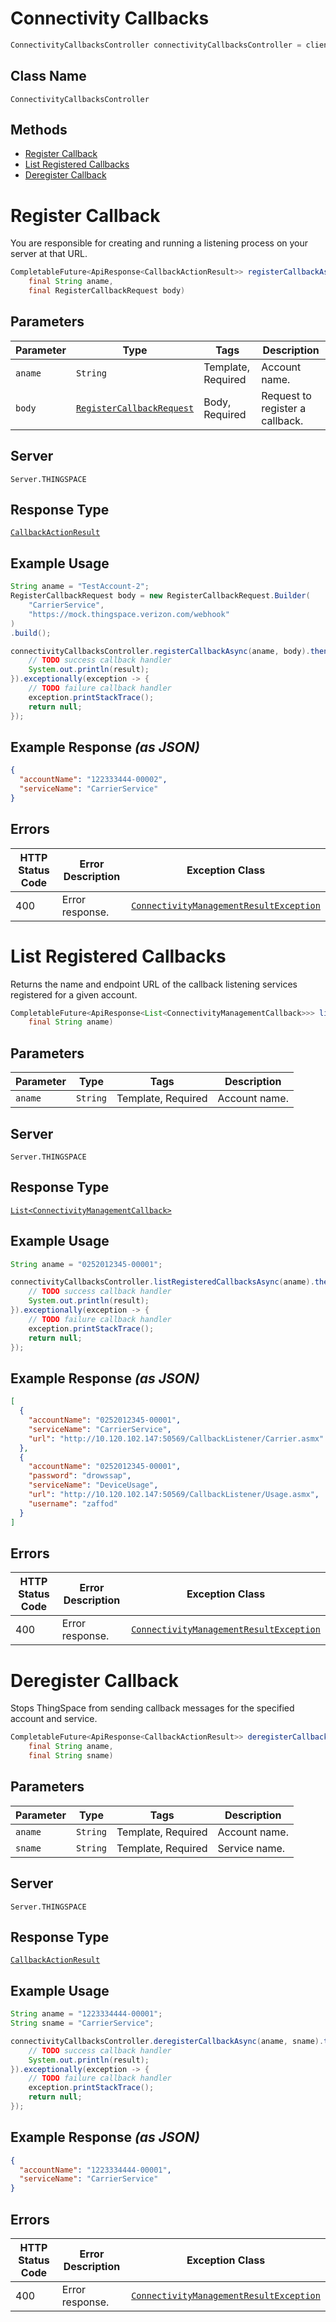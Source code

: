 # Connectivity Callbacks

```java
ConnectivityCallbacksController connectivityCallbacksController = client.getConnectivityCallbacksController();
```

## Class Name

`ConnectivityCallbacksController`

## Methods

* [Register Callback](../../doc/controllers/connectivity-callbacks.md#register-callback)
* [List Registered Callbacks](../../doc/controllers/connectivity-callbacks.md#list-registered-callbacks)
* [Deregister Callback](../../doc/controllers/connectivity-callbacks.md#deregister-callback)


# Register Callback

You are responsible for creating and running a listening process on your server at that URL.

```java
CompletableFuture<ApiResponse<CallbackActionResult>> registerCallbackAsync(
    final String aname,
    final RegisterCallbackRequest body)
```

## Parameters

| Parameter | Type | Tags | Description |
|  --- | --- | --- | --- |
| `aname` | `String` | Template, Required | Account name. |
| `body` | [`RegisterCallbackRequest`](../../doc/models/register-callback-request.md) | Body, Required | Request to register a callback. |

## Server

`Server.THINGSPACE`

## Response Type

[`CallbackActionResult`](../../doc/models/callback-action-result.md)

## Example Usage

```java
String aname = "TestAccount-2";
RegisterCallbackRequest body = new RegisterCallbackRequest.Builder(
    "CarrierService",
    "https://mock.thingspace.verizon.com/webhook"
)
.build();

connectivityCallbacksController.registerCallbackAsync(aname, body).thenAccept(result -> {
    // TODO success callback handler
    System.out.println(result);
}).exceptionally(exception -> {
    // TODO failure callback handler
    exception.printStackTrace();
    return null;
});
```

## Example Response *(as JSON)*

```json
{
  "accountName": "122333444-00002",
  "serviceName": "CarrierService"
}
```

## Errors

| HTTP Status Code | Error Description | Exception Class |
|  --- | --- | --- |
| 400 | Error response. | [`ConnectivityManagementResultException`](../../doc/models/connectivity-management-result-exception.md) |


# List Registered Callbacks

Returns the name and endpoint URL of the callback listening services registered for a given account.

```java
CompletableFuture<ApiResponse<List<ConnectivityManagementCallback>>> listRegisteredCallbacksAsync(
    final String aname)
```

## Parameters

| Parameter | Type | Tags | Description |
|  --- | --- | --- | --- |
| `aname` | `String` | Template, Required | Account name. |

## Server

`Server.THINGSPACE`

## Response Type

[`List<ConnectivityManagementCallback>`](../../doc/models/connectivity-management-callback.md)

## Example Usage

```java
String aname = "0252012345-00001";

connectivityCallbacksController.listRegisteredCallbacksAsync(aname).thenAccept(result -> {
    // TODO success callback handler
    System.out.println(result);
}).exceptionally(exception -> {
    // TODO failure callback handler
    exception.printStackTrace();
    return null;
});
```

## Example Response *(as JSON)*

```json
[
  {
    "accountName": "0252012345-00001",
    "serviceName": "CarrierService",
    "url": "http://10.120.102.147:50569/CallbackListener/Carrier.asmx"
  },
  {
    "accountName": "0252012345-00001",
    "password": "drowssap",
    "serviceName": "DeviceUsage",
    "url": "http://10.120.102.147:50569/CallbackListener/Usage.asmx",
    "username": "zaffod"
  }
]
```

## Errors

| HTTP Status Code | Error Description | Exception Class |
|  --- | --- | --- |
| 400 | Error response. | [`ConnectivityManagementResultException`](../../doc/models/connectivity-management-result-exception.md) |


# Deregister Callback

Stops ThingSpace from sending callback messages for the specified account and service.

```java
CompletableFuture<ApiResponse<CallbackActionResult>> deregisterCallbackAsync(
    final String aname,
    final String sname)
```

## Parameters

| Parameter | Type | Tags | Description |
|  --- | --- | --- | --- |
| `aname` | `String` | Template, Required | Account name. |
| `sname` | `String` | Template, Required | Service name. |

## Server

`Server.THINGSPACE`

## Response Type

[`CallbackActionResult`](../../doc/models/callback-action-result.md)

## Example Usage

```java
String aname = "1223334444-00001";
String sname = "CarrierService";

connectivityCallbacksController.deregisterCallbackAsync(aname, sname).thenAccept(result -> {
    // TODO success callback handler
    System.out.println(result);
}).exceptionally(exception -> {
    // TODO failure callback handler
    exception.printStackTrace();
    return null;
});
```

## Example Response *(as JSON)*

```json
{
  "accountName": "1223334444-00001",
  "serviceName": "CarrierService"
}
```

## Errors

| HTTP Status Code | Error Description | Exception Class |
|  --- | --- | --- |
| 400 | Error response. | [`ConnectivityManagementResultException`](../../doc/models/connectivity-management-result-exception.md) |

